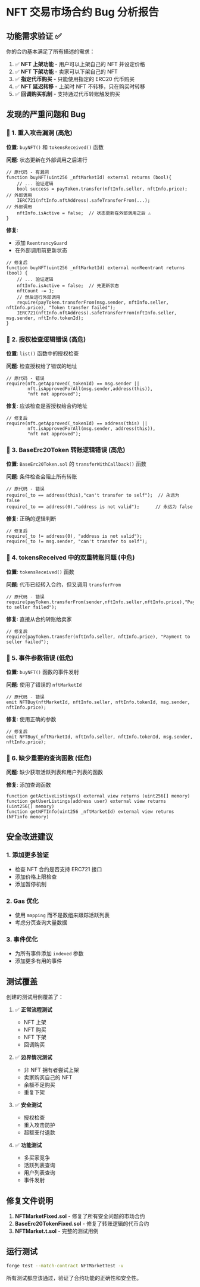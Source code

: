 # NFT 交易市场合约 Bug 分析报告

## 功能需求验证 ✅

你的合约基本满足了所有描述的需求：

1. ✅ **NFT 上架功能** - 用户可以上架自己的 NFT 并设定价格
2. ✅ **NFT 下架功能** - 卖家可以下架自己的 NFT  
3. ✅ **指定代币购买** - 只能使用指定的 ERC20 代币购买
4. ✅ **NFT 延迟转移** - 上架时 NFT 不转移，只在购买时转移
5. ✅ **回调购买机制** - 支持通过代币转账触发购买

## 发现的严重问题和 Bug

### 🚨 1. 重入攻击漏洞 (高危)

**位置**: `buyNFT()` 和 `tokensReceived()` 函数

**问题**: 状态更新在外部调用之后进行

```solidity
// 原代码 - 有漏洞
function buyNFT(uint256 _nftMarketId) external returns (bool){
    // ... 验证逻辑
    bool success = payToken.transfer(nftInfo.seller, nftInfo.price);  // 外部调用
    IERC721(nftInfo.nftAddress).safeTransferFrom(...);               // 外部调用
    nftInfo.isActive = false;  // 状态更新在外部调用之后 ⚠️
}
```

**修复**: 
- 添加 `ReentrancyGuard`
- 在外部调用前更新状态

```solidity
// 修复后
function buyNFT(uint256 _nftMarketId) external nonReentrant returns (bool) {
    // ... 验证逻辑
    nftInfo.isActive = false;  // 先更新状态
    nftCount -= 1;
    // 然后进行外部调用
    require(payToken.transferFrom(msg.sender, nftInfo.seller, nftInfo.price), "Token transfer failed");
    IERC721(nftInfo.nftAddress).safeTransferFrom(nftInfo.seller, msg.sender, nftInfo.tokenId);
}
```

### 🚨 2. 授权检查逻辑错误 (高危)

**位置**: `list()` 函数中的授权检查

**问题**: 检查授权给了错误的地址

```solidity
// 原代码 - 错误
require(nft.getApproved(_tokenId) == msg.sender || 
        nft.isApprovedForAll(msg.sender,address(this)),
        "nft not approved");
```

**修复**: 应该检查是否授权给合约地址

```solidity
// 修复后
require(nft.getApproved(_tokenId) == address(this) || 
        nft.isApprovedForAll(msg.sender, address(this)),
        "nft not approved");
```

### 🚨 3. BaseErc20Token 转账逻辑错误 (高危)

**位置**: `BaseErc20Token.sol` 的 `transferWithCallback()` 函数

**问题**: 条件检查会阻止所有转账

```solidity
// 原代码 - 错误
require(_to == address(this),"can't transfer to self");  // 永远为 false
require(_to == address(0),"address is not valid");      // 永远为 false
```

**修复**: 正确的逻辑判断

```solidity
// 修复后
require(_to != address(0), "address is not valid");
require(_to != msg.sender, "can't transfer to self");
```

### 🚨 4. tokensReceived 中的双重转账问题 (中危)

**位置**: `tokensReceived()` 函数

**问题**: 代币已经转入合约，但又调用 `transferFrom`

```solidity
// 原代码 - 错误
require(payToken.transferFrom(sender,nftInfo.seller,nftInfo.price),"Payment to seller failed");
```

**修复**: 直接从合约转账给卖家

```solidity
// 修复后
require(payToken.transfer(nftInfo.seller, nftInfo.price), "Payment to seller failed");
```

### 🚨 5. 事件参数错误 (低危)

**位置**: `buyNFT()` 函数的事件发射

**问题**: 使用了错误的 `nftMarketId`

```solidity
// 原代码 - 错误
emit NFTBuy(nftMarketId, nftInfo.seller, nftInfo.tokenId, msg.sender, nftInfo.price);
```

**修复**: 使用正确的参数

```solidity
// 修复后
emit NFTBuy(_nftMarketId, nftInfo.seller, nftInfo.tokenId, msg.sender, nftInfo.price);
```

### 🚨 6. 缺少重要的查询函数 (低危)

**问题**: 缺少获取活跃列表和用户列表的函数

**修复**: 添加查询函数

```solidity
function getActiveListings() external view returns (uint256[] memory)
function getUserListings(address user) external view returns (uint256[] memory)
function getNFTInfo(uint256 _nftMarketId) external view returns (NFTinfo memory)
```

## 安全改进建议

### 1. 添加更多验证
- 检查 NFT 合约是否支持 ERC721 接口
- 添加价格上限检查
- 添加暂停机制

### 2. Gas 优化
- 使用 `mapping` 而不是数组来跟踪活跃列表
- 考虑分页查询大量数据

### 3. 事件优化
- 为所有事件添加 `indexed` 参数
- 添加更多有用的事件

## 测试覆盖

创建的测试用例覆盖了：

1. ✅ **正常流程测试**
   - NFT 上架
   - NFT 购买
   - NFT 下架
   - 回调购买

2. ✅ **边界情况测试**
   - 非 NFT 拥有者尝试上架
   - 卖家购买自己的 NFT
   - 余额不足购买
   - 重复下架

3. ✅ **安全测试**
   - 授权检查
   - 重入攻击防护
   - 超额支付退款

4. ✅ **功能测试**
   - 多买家竞争
   - 活跃列表查询
   - 用户列表查询
   - 事件发射

## 修复文件说明

1. **NFTMarketFixed.sol** - 修复了所有安全问题的市场合约
2. **BaseErc20TokenFixed.sol** - 修复了转账逻辑的代币合约
3. **NFTMarket.t.sol** - 完整的测试用例

## 运行测试

```bash
forge test --match-contract NFTMarketTest -v
```

所有测试都应该通过，验证了合约功能的正确性和安全性。